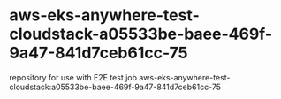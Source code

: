 # aws-eks-anywhere-test-cloudstack-a05533be-baee-469f-9a47-841d7ceb61cc-75
repository for use with E2E test job aws-eks-anywhere-test-cloudstack:a05533be-baee-469f-9a47-841d7ceb61cc-75
